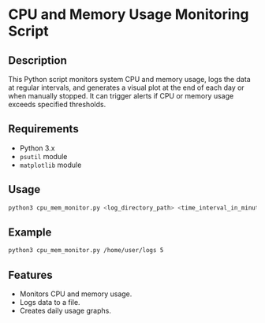 # CPU and Memory Usage Monitoring Script

## Description
This Python script monitors system CPU and memory usage, logs the data at regular intervals, and generates a visual plot at the end of each day or when manually stopped. It can trigger alerts if CPU or memory usage exceeds specified thresholds.

## Requirements
- Python 3.x
- `psutil` module
- `matplotlib` module

## Usage
```bash
python3 cpu_mem_monitor.py <log_directory_path> <time_interval_in_minutes>
```

## Example
```bash
python3 cpu_mem_monitor.py /home/user/logs 5
```

## Features
- Monitors CPU and memory usage.
- Logs data to a file.
- Creates daily usage graphs.
